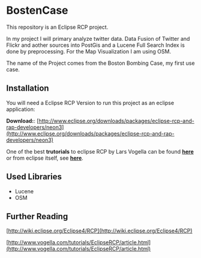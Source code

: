 # BostenCase
This repository is an Eclipse RCP project. 

In my project I will primary analyze twitter data.
Data Fusion of Twitter and Flickr and aother sources into PostGis and a Lucene Full Search Index is done by preprocessing.
For the Map Visualization I am using OSM.

The name of the Project comes from the Boston Bombing Case, my first use case.

## Installation

You will need a Eclipse RCP Version to run this project as an eclipse application:

**Download:**: [http://www.eclipse.org/downloads/packages/eclipse-rcp-and-rap-developers/neon3](http://www.eclipse.org/downloads/packages/eclipse-rcp-and-rap-developers/neon3)

One of the best **trutorials** to eclipse RCP by Lars Vogella can be found [**here**](http://www.vogella.com/tutorials/EclipseRCP/article.html)
or from eclipse itself, see [**here**](http://wiki.eclipse.org/Eclipse4/RCP).



## Used Libraries
- Lucene
- OSM


## Further Reading

[http://wiki.eclipse.org/Eclipse4/RCP](http://wiki.eclipse.org/Eclipse4/RCP)

[http://www.vogella.com/tutorials/EclipseRCP/article.html](http://www.vogella.com/tutorials/EclipseRCP/article.html)